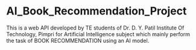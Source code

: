 # AI_Book_Recommendation_Project
This is a web API developed by TE students of Dr. D. Y. Patil Institute Of Technology, Pimpri for Artificial Intelligence subject which mainly perform the task of BOOK RECOMMENDATION using an AI model.
